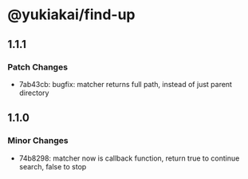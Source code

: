# @yukiakai/find-up

## 1.1.1

### Patch Changes

- 7ab43cb: bugfix: matcher returns full path, instead of just parent directory

## 1.1.0

### Minor Changes

- 74b8298: matcher now is callback function, return true to continue search, false to stop
